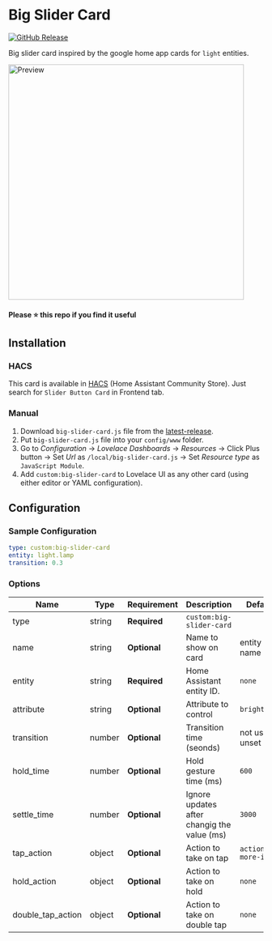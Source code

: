# Big Slider Card
[![GitHub Release][releases-shield]][releases]
<!-- [![hacs_badge](https://img.shields.io/badge/HACS-default-orange.svg?style=for-the-badge)](https://github.com/custom-components/hacs) -->

Big slider card inspired by the google home app cards for `light` entities.

<picture width="300">
  <source media="(prefers-color-scheme: dark)" srcset="https://raw.githubusercontent.com/nicufarmache/lovelace-big-slider-card/master/preview.png">
  <img width="465" alt="Preview" src="https://raw.githubusercontent.com/nicufarmache/lovelace-big-slider-card/master/preview-light.png">
</picture>

#### Please ⭐️ this repo if you find it useful


## Installation

### HACS
This card is available in [HACS][hacs] (Home Assistant Community Store).
Just search for `Slider Button Card` in Frontend tab.

### Manual

1. Download `big-slider-card.js` file from the [latest-release].
2. Put `big-slider-card.js` file into your `config/www` folder.
3. Go to _Configuration_ → _Lovelace Dashboards_ → _Resources_ → Click Plus button → Set _Url_ as `/local/big-slider-card.js` → Set _Resource type_ as `JavaScript Module`.
4. Add `custom:big-slider-card` to Lovelace UI as any other card (using either editor or YAML configuration).

## Configuration
### Sample Configuration
```yaml
type: custom:big-slider-card
entity: light.lamp
transition: 0.3
```
### Options

| Name              | Type   | Requirement  | Description                                 | Default             |
| ----------------- | ------ | ------------ | ------------------------------------------- | ------------------- |
| type              | string | **Required** | `custom:big-slider-card`                    |                     |
| name              | string | **Optional** | Name to show on card                        | entity name         |
| entity            | string | **Required** | Home Assistant entity ID.                   | `none`              |
| attribute         | string | **Optional** | Attribute to control                        | `brightness`        |
| transition        | number | **Optional** | Transition time (seonds)                    | not used if unset   |
| hold_time         | number | **Optional** | Hold gesture time (ms)                      | `600`               |
| settle_time       | number | **Optional** | Ignore updates after changig the value (ms) | `3000`              |
| tap_action        | object | **Optional** | Action to take on tap                       | `action: more-info` |
| hold_action       | object | **Optional** | Action to take on hold                      | `none`              |
| double_tap_action | object | **Optional** | Action to take on double tap                | `none`              |


<!-- References -->
[hacs]: https://hacs.xyz
[latest-release]: https://github.com/nicufarmache/lovelace-big-slider-card/releases/latest
[releases-shield]: https://img.shields.io/github/v/release/nicufarmache/lovelace-big-slider-card.svg?style=for-the-badge
[releases]: https://github.com/nicufarmache/lovelace-big-slider-card/releases
[icon-minimal]: https://raw.githubusercontent.com/nicufarmache/lovelace-big-slider-card/main/assets/grid-full-width.png